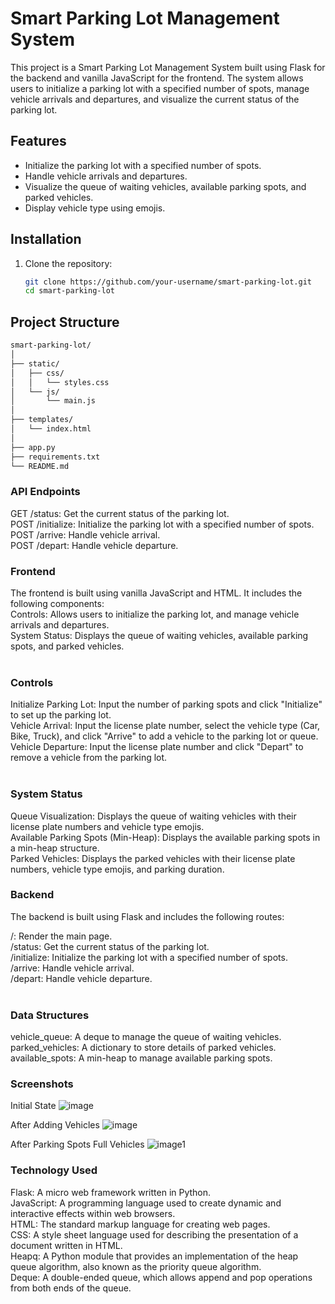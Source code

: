 # Smart Parking Lot Management System

This project is a Smart Parking Lot Management System built using Flask for the backend and vanilla JavaScript for the frontend. The system allows users to initialize a parking lot with a specified number of spots, manage vehicle arrivals and departures, and visualize the current status of the parking lot.

## Features

- Initialize the parking lot with a specified number of spots.
- Handle vehicle arrivals and departures.
- Visualize the queue of waiting vehicles, available parking spots, and parked vehicles.
- Display vehicle type using emojis.

## Installation

1. Clone the repository:

   ```sh
   git clone https://github.com/your-username/smart-parking-lot.git
   cd smart-parking-lot
   ```

## Project Structure

```markdown
smart-parking-lot/
│
├── static/
│   ├── css/
│   │   └── styles.css
│   └── js/
│       └── main.js
│
├── templates/
│   └── index.html
│
├── app.py
├── requirements.txt
└── README.md
```

### API Endpoints
GET /status: Get the current status of the parking lot. <br>
POST /initialize: Initialize the parking lot with a specified number of spots.  <br>
POST /arrive: Handle vehicle arrival. <br>
POST /depart: Handle vehicle departure. <br>
### Frontend
The frontend is built using vanilla JavaScript and HTML. It includes the following components: <br>
Controls: Allows users to initialize the parking lot, and manage vehicle arrivals and departures. <br>
System Status: Displays the queue of waiting vehicles, available parking spots, and parked vehicles. <br><br>
### Controls 
Initialize Parking Lot: Input the number of parking spots and click "Initialize" to set up the parking lot. <br>
Vehicle Arrival: Input the license plate number, select the vehicle type (Car, Bike, Truck), and click "Arrive" to add a vehicle to the parking lot or queue. <br>
Vehicle Departure: Input the license plate number and click "Depart" to remove a vehicle from the parking lot. <br><br>
### System Status 
Queue Visualization: Displays the queue of waiting vehicles with their license plate numbers and vehicle type emojis.<br>
Available Parking Spots (Min-Heap): Displays the available parking spots in a min-heap structure.<br>
Parked Vehicles: Displays the parked vehicles with their license plate numbers, vehicle type emojis, and parking duration.<br>
### Backend
The backend is built using Flask and includes the following routes:<br>

/: Render the main page.<br>
/status: Get the current status of the parking lot.<br>
/initialize: Initialize the parking lot with a specified number of spots.<br>
/arrive: Handle vehicle arrival.<br>
/depart: Handle vehicle departure.<br><br>
### Data Structures
vehicle_queue: A deque to manage the queue of waiting vehicles.<br>
parked_vehicles: A dictionary to store details of parked vehicles.<br>
available_spots: A min-heap to manage available parking spots.<br>
### Screenshots
Initial State 
![image](https://github.com/user-attachments/assets/5537ff90-9a4a-46e7-bdbc-ffd01bf895ee)

After Adding Vehicles
![image](https://github.com/user-attachments/assets/38ad3bd6-a96c-4eea-b8cc-16a3aff54fd7)


After Parking Spots Full Vehicles
![image1](https://github.com/user-attachments/assets/1920fe92-304a-4781-993e-599b4f17d70f)



### Technology Used
Flask: A micro web framework written in Python.<br>
JavaScript: A programming language used to create dynamic and interactive effects within web browsers.<br>
HTML: The standard markup language for creating web pages.<br>
CSS: A style sheet language used for describing the presentation of a document written in HTML.<br>
Heapq: A Python module that provides an implementation of the heap queue algorithm, also known as the priority queue algorithm.<br>
Deque: A double-ended queue, which allows append and pop operations from both ends of the queue.<br>

